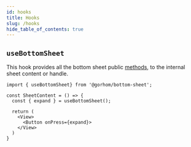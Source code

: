 ```yaml
---
id: hooks
title: Hooks
slug: /hooks
hide_table_of_contents: true
---
```


## `useBottomSheet`

This hook provides all the bottom sheet public [methods](methods), to the internal sheet content or handle.

```tsx
import { useBottomSheet} from '@gorhom/bottom-sheet';

const SheetContent = () => {
  const { expand } = useBottomSheet();

  return (
    <View>
      <Button onPress={expand}>
    </View>
  )
}
```
